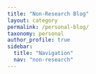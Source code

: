 ```yaml
---
title: "Non-Research Blog"
layout: category
permalink: /personal-blog/
taxonomy: personal
author_profile: true
sidebar:
  title: "Navigation"
  nav: "non-research"
---
```

